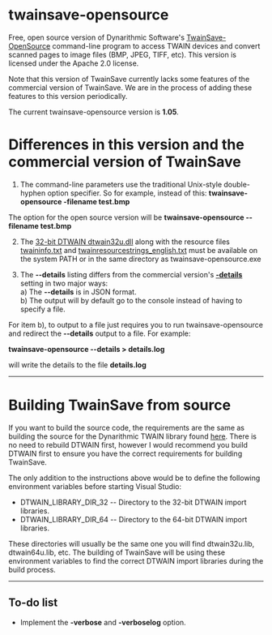 # twainsave-opensource
Free, open source version of Dynarithmic Software's [TwainSave-OpenSource](http://www.dynarithmic.com/onlinehelp/twainsave/index.html) command-line program to access TWAIN devices and convert scanned pages to image files (BMP, JPEG, TIFF, etc).  This version is licensed under the Apache 2.0 license.  

Note that this version of TwainSave currently lacks some features of the commercial version of TwainSave.  We are in the process of adding these features to this version periodically.  

The current twainsave-opensource version is **1.05**.


# Differences in this version and the commercial version of TwainSave

1) The command-line parameters use the traditional Unix-style double-hyphen option specifier.  So for example, instead of this:
**twainsave-opensource -filename test.bmp**

The option for the open source version will be
**twainsave-opensource --filename test.bmp**

2)  The [32-bit DTWAIN dtwain32u.dll](https://github.com/dynarithmic/twain_library/tree/master/binaries/32bit) along with the resource files [twaininfo.txt](https://github.com/dynarithmic/twain_library/blob/master/binaries/32bit/twaininfo.txt) and [twainresourcestrings_english.txt](https://github.com/dynarithmic/twain_library/blob/master/binaries/32bit/twainresourcestrings_english.txt) must be available on the system PATH or in the same directory as twainsave-opensource.exe

3) The **--details** listing differs from the commercial version's [**-details**](http://www.dynarithmic.com/onlinehelp/twainsave/_details.htm) setting in two major ways:<br>
    a) The **--details** is in JSON format.  
    b) The output will by default go to the console instead of having to specify a file.  
  
For item b), to output to a file just requires you to run twainsave-opensource and redirect the **--details** output to a file.  For example:  
  
**twainsave-opensource --details > details.log**

will write the details to the file **details.log**

----------

# Building TwainSave from source

If you want to build the source code, the requirements are the same as building the source for the Dynarithmic TWAIN library found [here](https://github.com/dynarithmic/twain_library/tree/master/source).  There is no need to rebuild DTWAIN first, however I would recommend you build DTWAIN first to ensure you have the correct requirements for building TwainSave.    
  
The only addition to the instructions above would be to define the following environment variables before starting Visual Studio:

* DTWAIN_LIBRARY_DIR_32 -- Directory to the 32-bit DTWAIN import libraries.
* DTWAIN_LIBRARY_DIR_64 -- Directory to the 64-bit DTWAIN import libraries.


These directories will usually be the same one you will find dtwain32u.lib, dtwain64u.lib, etc.  The building of TwainSave will be using these environment variables to find the correct DTWAIN import libraries during the build process.

----------

## To-do list

- Implement the **-verbose** and **-verboselog** option.


